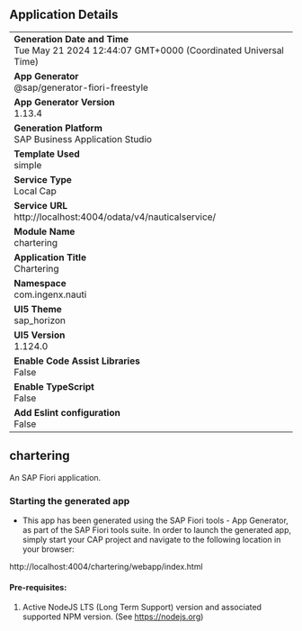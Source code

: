 ## Application Details
|               |
| ------------- |
|**Generation Date and Time**<br>Tue May 21 2024 12:44:07 GMT+0000 (Coordinated Universal Time)|
|**App Generator**<br>@sap/generator-fiori-freestyle|
|**App Generator Version**<br>1.13.4|
|**Generation Platform**<br>SAP Business Application Studio|
|**Template Used**<br>simple|
|**Service Type**<br>Local Cap|
|**Service URL**<br>http://localhost:4004/odata/v4/nauticalservice/
|**Module Name**<br>chartering|
|**Application Title**<br>Chartering |
|**Namespace**<br>com.ingenx.nauti|
|**UI5 Theme**<br>sap_horizon|
|**UI5 Version**<br>1.124.0|
|**Enable Code Assist Libraries**<br>False|
|**Enable TypeScript**<br>False|
|**Add Eslint configuration**<br>False|

## chartering

An SAP Fiori application.

### Starting the generated app

-   This app has been generated using the SAP Fiori tools - App Generator, as part of the SAP Fiori tools suite.  In order to launch the generated app, simply start your CAP project and navigate to the following location in your browser:

http://localhost:4004/chartering/webapp/index.html

#### Pre-requisites:

1. Active NodeJS LTS (Long Term Support) version and associated supported NPM version.  (See https://nodejs.org)


